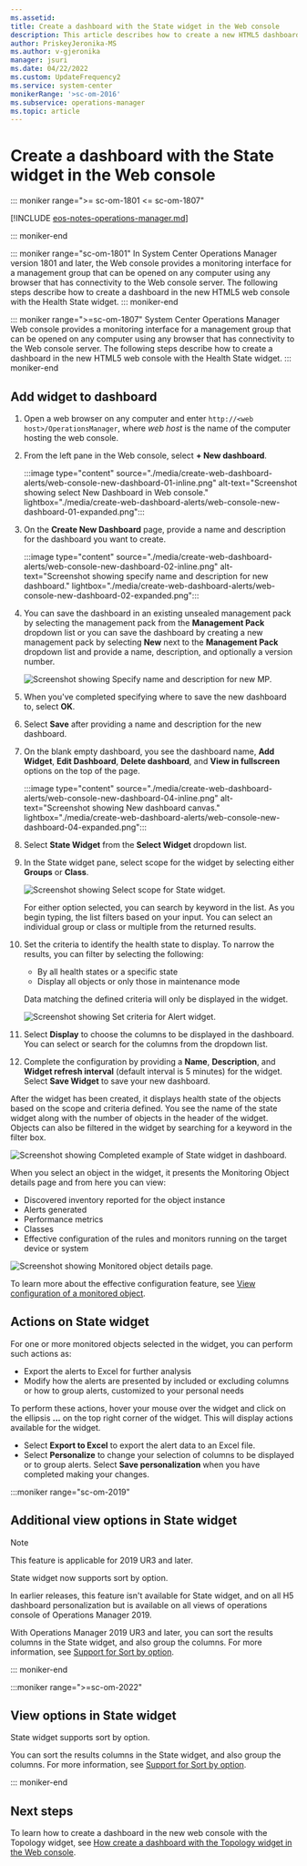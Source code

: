```yaml
---
ms.assetid:
title: Create a dashboard with the State widget in the Web console
description: This article describes how to create a new HTML5 dashboard in System Center Operations Manager with the Health State widget.
author: PriskeyJeronika-MS
ms.author: v-gjeronika
manager: jsuri
ms.date: 04/22/2022
ms.custom: UpdateFrequency2
ms.service: system-center
monikerRange: '>sc-om-2016'
ms.subservice: operations-manager
ms.topic: article
---
```


# Create a dashboard with the State widget in the Web console

::: moniker range=">= sc-om-1801 <= sc-om-1807"

[!INCLUDE [eos-notes-operations-manager.md](../includes/eos-notes-operations-manager.md)]

::: moniker-end

::: moniker range="sc-om-1801"
In System Center Operations Manager version 1801 and later, the Web console provides a monitoring interface for a management group that can be opened on any computer using any browser that has connectivity to the Web console server. The following steps describe how to create a dashboard in the new HTML5 web console with the Health State widget.
::: moniker-end

::: moniker range=">=sc-om-1807"
System Center Operations Manager Web console provides a monitoring interface for a management group that can be opened on any computer using any browser that has connectivity to the Web console server. The following steps describe how to create a dashboard in the new HTML5 web console with the Health State widget.
::: moniker-end

## Add widget to dashboard

1. Open a web browser on any computer and enter `http://<web host>/OperationsManager`, where *web host* is the name of the computer hosting the web console.
2. From the left pane in the Web console, select **+ New dashboard**.

    :::image type="content" source="./media/create-web-dashboard-alerts/web-console-new-dashboard-01-inline.png" alt-text="Screenshot showing select New Dashboard in Web console." lightbox="./media/create-web-dashboard-alerts/web-console-new-dashboard-01-expanded.png":::

3. On the **Create New Dashboard** page, provide a name and description for the dashboard you want to create.

    :::image type="content" source="./media/create-web-dashboard-alerts/web-console-new-dashboard-02-inline.png" alt-text="Screenshot showing specify name and description for new dashboard." lightbox="./media/create-web-dashboard-alerts/web-console-new-dashboard-02-expanded.png":::

4. You can save the dashboard in an existing unsealed management pack by selecting the management pack from the **Management Pack** dropdown list or you can save the dashboard by creating a new management pack by selecting **New** next to the **Management Pack** dropdown list and provide a name, description, and optionally a version number.

    ![Screenshot showing Specify name and description for new MP.](./media/create-web-dashboard-alerts/web-console-new-dashboard-03.png)

5. When you've completed specifying where to save the new dashboard to, select **OK**.
6. Select **Save** after providing a name and description for the new dashboard.
7. On the blank empty dashboard, you see the dashboard name, **Add Widget**, **Edit Dashboard**, **Delete dashboard**, and **View in fullscreen** options on the top of the page.

    :::image type="content" source="./media/create-web-dashboard-alerts/web-console-new-dashboard-04-inline.png" alt-text="Screenshot showing New dashboard canvas." lightbox="./media/create-web-dashboard-alerts/web-console-new-dashboard-04-expanded.png":::

8. Select **State Widget** from the **Select Widget** dropdown list.
9. In the State widget pane, select scope for the widget by selecting either **Groups** or **Class**.

    ![Screenshot showing Select scope for State widget.](./media/create-web-dashboard-state/web-console-new-dashboard-state.png)

    For either option selected, you can search by keyword in the list. As you begin typing, the list filters based on your input.  You can select an individual group or class or multiple from the returned results.

10. Set the criteria to identify the health state to display.  To narrow the results, you can filter by selecting the following:
    * By all health states or a specific state
    * Display all objects or only those in maintenance mode  

    Data matching the defined criteria will only be displayed in the widget.

    ![Screenshot showing Set criteria for Alert widget.](./media/create-web-dashboard-state/web-console-new-dashboard-state-02.png)

11. Select **Display** to choose the columns to be displayed in the dashboard.  You can select or search for the columns from the dropdown list.  
12. Complete the configuration by providing a **Name**, **Description**, and **Widget refresh interval** (default interval is 5 minutes) for the widget. Select **Save Widget** to save your new dashboard.  

After the widget has been created, it displays health state of the objects based on the scope and criteria defined. You see the name of the state widget along with the number of objects in the header of the widget. Objects can also be filtered in the widget by searching for a keyword in the filter box.

![Screenshot showing Completed example of State widget in dashboard.](./media/create-web-dashboard-state/web-console-new-dashboard-state-03.png)

When you select an object in the widget, it presents the Monitoring Object details page and from here you can view:

* Discovered inventory reported for the object instance
* Alerts generated
* Performance metrics
* Classes
* Effective configuration of the rules and monitors running on the target device or system

![Screenshot showing Monitored object details page.](./media/create-web-dashboard-state/monitored-object-details.png)

To learn more about the effective configuration feature, see [View configuration of a monitored object](manage-view-effective-configuration.md).

## Actions on State widget

For one or more monitored objects selected in the widget, you can perform such actions as:

- Export the alerts to Excel for further analysis
- Modify how the alerts are presented by included or excluding columns or how to group alerts, customized to your personal needs

To perform these actions, hover your mouse over the widget and click on the ellipsis **...** on the top right corner of the widget.  This will display actions available for the widget.  

* Select **Export to Excel** to export the alert data to an Excel file.
* Select **Personalize** to change your selection of columns to be displayed or to group alerts.  Select **Save personalization** when you have completed making your changes.  

:::moniker range="sc-om-2019"

## Additional view options in State widget

> [!NOTE]
> This feature is applicable for 2019 UR3 and later.

State widget now supports sort by option.

In earlier releases, this feature isn't available for State widget, and on all H5 dashboard personalization but is available on all views of operations console of Operations Manager 2019.

With Operations Manager 2019 UR3 and later, you can sort the results columns in the State widget, and also group the columns. For more information, see [Support for Sort by option](manage-create-web-dashboard-alerts.md#support-for-sort-by-option).

::: moniker-end

:::moniker range=">=sc-om-2022"

## View options in State widget

State widget supports sort by option.

You can sort the results columns in the State widget, and also group the columns. For more information, see [Support for Sort by option](manage-create-web-dashboard-alerts.md#support-for-sort-by-option).

::: moniker-end

## Next steps

To learn how to create a dashboard in the new web console with the Topology widget, see [How create a dashboard with the Topology widget in the Web console](manage-create-web-dashboard-topology.md).
